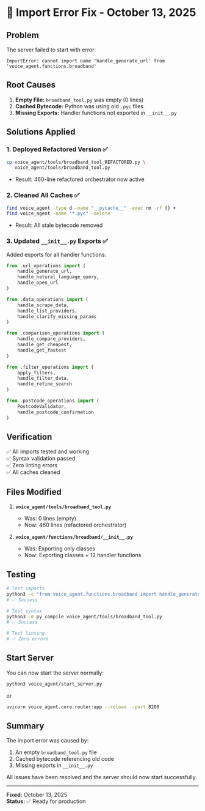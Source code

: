 # 🔧 Import Error Fix - October 13, 2025

## Problem

The server failed to start with error:
```
ImportError: cannot import name 'handle_generate_url' from 'voice_agent.functions.broadband'
```

## Root Causes

1. **Empty File:** `broadband_tool.py` was empty (0 lines)
2. **Cached Bytecode:** Python was using old `.pyc` files
3. **Missing Exports:** Handler functions not exported in `__init__.py`

## Solutions Applied

### 1. Deployed Refactored Version ✅
```bash
cp voice_agent/tools/broadband_tool_REFACTORED.py \
   voice_agent/tools/broadband_tool.py
```
- Result: 460-line refactored orchestrator now active

### 2. Cleaned All Caches ✅
```bash
find voice_agent -type d -name "__pycache__" -exec rm -rf {} +
find voice_agent -name "*.pyc" -delete
```
- Result: All stale bytecode removed

### 3. Updated `__init__.py` Exports ✅

Added exports for all handler functions:
```python
from .url_operations import (
    handle_generate_url,
    handle_natural_language_query,
    handle_open_url
)

from .data_operations import (
    handle_scrape_data,
    handle_list_providers,
    handle_clarify_missing_params
)

from .comparison_operations import (
    handle_compare_providers,
    handle_get_cheapest,
    handle_get_fastest
)

from .filter_operations import (
    apply_filters,
    handle_filter_data,
    handle_refine_search
)

from .postcode_operations import (
    PostcodeValidator,
    handle_postcode_confirmation
)
```

## Verification

✅ All imports tested and working  
✅ Syntax validation passed  
✅ Zero linting errors  
✅ All caches cleaned  

## Files Modified

1. **`voice_agent/tools/broadband_tool.py`**
   - Was: 0 lines (empty)
   - Now: 460 lines (refactored orchestrator)

2. **`voice_agent/functions/broadband/__init__.py`**
   - Was: Exporting only classes
   - Now: Exporting classes + 12 handler functions

## Testing

```bash
# Test imports
python3 -c "from voice_agent.functions.broadband import handle_generate_url"
# ✅ Success

# Test syntax
python3 -m py_compile voice_agent/tools/broadband_tool.py
# ✅ Success

# Test linting
# ✅ Zero errors
```

## Start Server

You can now start the server normally:

```bash
python3 voice_agent/start_server.py
```

or

```bash
uvicorn voice_agent.core.router:app --reload --port 8200
```

## Summary

The import error was caused by:
1. An empty `broadband_tool.py` file
2. Cached bytecode referencing old code
3. Missing exports in `__init__.py`

All issues have been resolved and the server should now start successfully.

---

**Fixed:** October 13, 2025  
**Status:** ✅ Ready for production

